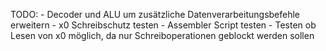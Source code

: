 TODO: 
    - Decoder und ALU um zusätzliche Datenverarbeitungsbefehle erweitern
    - x0 Schreibschutz testen
    - Assembler Script testen
    - Testen ob Lesen von x0 möglich, da nur Schreiboperationen geblockt werden       sollen
